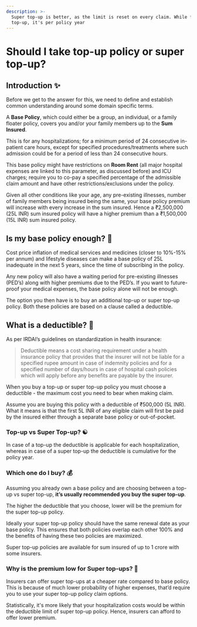 ```yaml
---
description: >-
  Super top-up is better, as the limit is reset on every claim. While for
  top-up, it's per policy year
---
```


# Should I take top-up policy or super top-up?

## Introduction ✨

Before we get to the answer for this, we need to define and establish common understanding around some domain specific terms.

A **Base Policy**, which could either be a group, an individual, or a family floater policy, covers you and/or your family members up to the **Sum Insured**.

This is for any hospitalizations; for a minimum period of 24 consecutive in-patient care hours, except for specified procedures/treatments where such admission could be for a period of less than 24 consecutive hours.

This base policy might have restrictions on **Room Rent** \(all major hospital expenses are linked to this parameter, as discussed before\) and ICU charges; require you to co-pay a specified percentage of the admissible claim amount and have other restrictions/exclusions under the policy.

Given all other conditions like your age, any pre-existing illnesses, number of family members being insured being the same, your base policy premium will increase with every increase in the sum insured. Hence a ₹2,500,000 \(25L INR\) sum insured policy will have a higher premium than a ₹1,500,000 \(15L INR\) sum insured policy.

## Is my base policy enough? 🤔

Cost price inflation of medical services and medicines \(closer to 10%-15% per annum\) and lifestyle diseases can make a base policy of 25L inadequate in the next 5 years, since the time of subscribing in the policy.

Any new policy will also have a waiting period for pre-existing illnesses \(PED’s\) along with higher premiums due to the PED’s. If you want to future-proof your medical expenses, the base policy alone will not be enough.

The option you then have is to buy an additional top-up or super top-up policy. Both these policies are based on a clause called a deductible.

## What is a deductible? 🌵

As per IRDAI’s guidelines on standardization in health insurance:

> Deductible means a cost sharing requirement under a health insurance policy that provides that the insurer will not be liable for a specified rupee amount in case of indemnity policies and for a specified number of days/hours in case of hospital cash policies which will apply before any benefits are payable by the insurer.

When you buy a top-up or super top-up policy you must choose a deductible - the maximum cost you need to bear when making claim.

Assume you are buying this policy with a deductible of ₹500,000 \(5L INR\). What it means is that the first 5L INR of any eligible claim will first be paid by the insured either through a separate base policy or out-of-pocket.

### Top-up vs Super Top-up? ☯️  <a id="Top-up-vs-Super-Top-up-"></a>

In case of a top-up the deductible is applicable for each hospitalization, whereas in case of a super top-up the deductible is cumulative for the policy year.

### Which one do I buy? 💰  <a id="Which-one-do-I-buy-"></a>

Assuming you already own a base policy and are choosing between a top-up vs super top-up, **it’s usually recommended you buy the super top-up**.

The higher the deductible that you choose, lower will be the premium for the super top-up policy.

Ideally your super top-up policy should have the same renewal date as your base policy. This ensures that both policies overlap each other 100% and the benefits of having these two policies are maximized.

Super top-up policies are available for sum insured of up to 1 crore with some insurers.

### Why is the premium low for Super top-ups? 🐤 <a id="Why-is-the-Premium-Low-for-Super-Top-ups-"></a>

Insurers can offer super top-ups at a cheaper rate compared to base policy. This is because of much lower probability of higher expenses, that’d require you to use your super top-up policy claim options.  
  
Statistically, it's more likely that your hospitalization costs would be within the deductible limit of super top-up policy. Hence, insurers can afford to offer lower premium.

